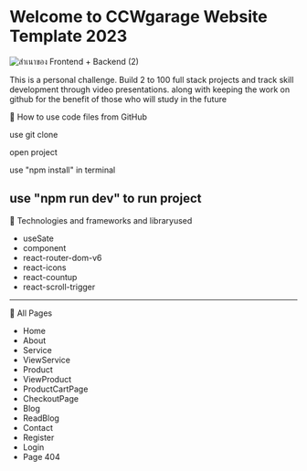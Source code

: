 # Welcome to CCWgarage Website Template 2023
![สำเนาของ Frontend + Backend (2)](https://github.com/ChatchawanDew404/CCWgarage/assets/89406698/39be602a-1f63-4cc8-b278-0e54a33f1f1f)

This is a personal challenge. Build 2 to 100 full stack projects and track skill development through video presentations.
along with keeping the work on github for the benefit of those who will study in the future

💖 How to use code files from GitHub

use git clone

open project

use "npm install" in terminal

use "npm run dev" to run project
------
💖 Technologies and frameworks and libraryused
- useSate
- component
- react-router-dom-v6
- react-icons
- react-countup
- react-scroll-trigger
------
💖 All Pages
- Home
- About
- Service
- ViewService
- Product
- ViewProduct
- ProductCartPage
- CheckoutPage
- Blog
- ReadBlog
- Contact
- Register
- Login
- Page 404
